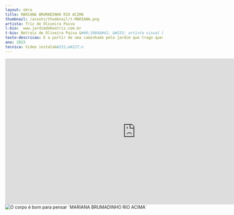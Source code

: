 ```yaml
---
layout: obra
title: MARIANA BRUMADINHO RIO ACIMA
thumbnail: /assets/thumbnail/t-MARIANA.png
artista: Triz de Oliveira Paiva
l-bio:  www.jardimdebeatriz.com.br
t-bio: Betraiz de Oliveira Paiva &#40;1984&#41; &#233; artista visual brasiliense e, por forma&#231;&#227;o, jornalista. Dedica&#45;se a pesquisar o jardim, adentrando suas profundezas. Entre outros, trajetória inclui&#58; Em 2023&#58; Pele Barro Pedra Grafite Rio, Individual simultanea na Galeria Rubem Valentim, no Espa&#231;o Cultural Renato Russo. Resid&#234;ncia art&#237;stica no Vilarejo 21, com acompanhamento cr&#237;tico com Mar&#237;lia Panitz e exposi&#231;&#227;o da Decurators. Mostra coletiva ObraBarro, no Museu das Bandeiras &#45; GO, na Cidade de Goiás, com curadoria de Suyan de Mattos, expografia e texto de Cris Cabus &#40;2023&#41;.  Em 2022&#58;  Resid&#234;ncia art&#237;stica Vilarejo 21 com curadoria cr&#237;tica de Christus Nóbrega e exposi&#231;&#227;o coletiva DevOrar a Antropofagia, na galeria Alfinete. Web&#45;exposi&#231;&#227;o coletiva &#34;Regime do Fogo&#34;, uma realiza&#231;&#227;o do media&#45;lab&#47;UnB com curadoria de Luciany Osório e Artur Cabral. Exposi&#231;&#227;o Itinerante em Casa, individual simultânea, no Casapark, com curadoria de Gracilene Bessa.
texto-descricao: É a partir de uma caminhada pelo jardim que trago quest&#245;es contemporâneas para o campo expositivo, tendo o caminhar como uma filosofia de ateli&#234;, para que a obra n&#227;o tenha o cheiro de poeira dos livros que ainda ecoam. Atravessando o rio de um lado para o outro, a coleta. O encontro com a mat&#233;ria &#233; importante nos processos, gera um certo tipo de entusiasmo para as m&#227;os que colaboram. A partir da provoca&#231;&#227;o do edital Rebrota,  sa&#237; para uma longa caminhada pelo jardim, subi a bacia do S&#227;o Francisco, onde bebe o Cerrado de Minas Gerais, adentrei as profundezas do Rio Doce. Tantas vidas enlamadas pela ganância de poucos. Tantos sonhos interrompidos resistem&#47;insistem em rebrotar sem sair do lugar. E há ainda mais de 400 minas em estado de risco, uma das mais cr&#237;ticas no munic&#237;pio de Rio Acima.  Na instala&#231;&#227;o MARIANA BRUMADINHO RIO ACIMA, a um só tempo, lirismo e denúncia.  Os galhos de barro giram como a bomba relógio de mais uma trag&#233;dia anunciada.
ano: 2023
tecnica: Video instala&#231;&#227;o
---
```


<iframe width="832" height="468" src="https://www.youtube.com/embed/9oSdrSTEVD4" title="MARIANA BRUMADINHO RIO ACIMA  - Triz de Oliveira Paiva" frameborder="0" allow="accelerometer; autoplay; clipboard-write; encrypted-media; gyroscope; picture-in-picture; web-share" allowfullscreen></iframe>
<br>

  <img src="/assets/obras/MARIANA.jpeg" alt="O corpo é bom para pensar" class="img-fluid d-block">
  `MARIANA BRUMADINHO RIO ACIMA`<br>  <br>
  

